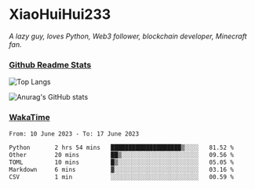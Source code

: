 # XiaoHuiHui233

*A lazy guy, loves Python, Web3 follower, blockchain developer, Minecraft fan.*

### [Github Readme Stats](https://github.com/anuraghazra/github-readme-stats)

![Top Langs](https://github-readme-stats.vercel.app/api/top-langs/?username=XiaoHuiHui233&layout=compact&theme=github_dark)

![Anurag's GitHub stats](https://github-readme-stats.vercel.app/api?username=XiaoHuiHui233&show_icons=true&theme=github_dark)

### [WakaTime](https://wakatime.com)

<!--START_SECTION:waka-->

```txt
From: 10 June 2023 - To: 17 June 2023

Python       2 hrs 54 mins   ████████████████████▒░░░░   81.52 %
Other        20 mins         ██▒░░░░░░░░░░░░░░░░░░░░░░   09.56 %
TOML         10 mins         █▒░░░░░░░░░░░░░░░░░░░░░░░   05.05 %
Markdown     6 mins          ▓░░░░░░░░░░░░░░░░░░░░░░░░   03.16 %
CSV          1 min           ░░░░░░░░░░░░░░░░░░░░░░░░░   00.59 %
```

<!--END_SECTION:waka-->
